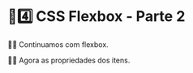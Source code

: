 # :sunrise::four: CSS Flexbox - Parte 2

:teacher: Continuamos com flexbox.

:student: Agora as propriedades dos itens.
